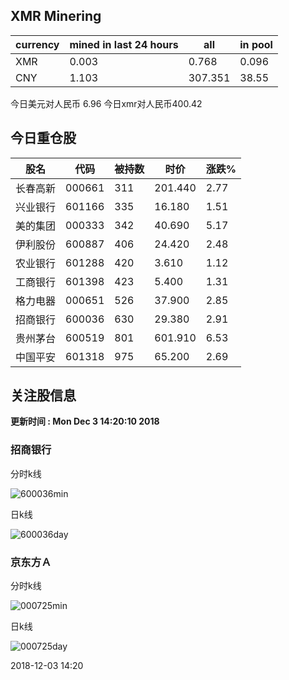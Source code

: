 ## XMR Minering

|currency|mined in last 24 hours|all|in pool|
|---|---|---|---|
|XMR|0.003|0.768|0.096|
|CNY|1.103|307.351|38.55|

今日美元对人民币 6.96	今日xmr对人民币400.42


## 今日重仓股 

|股名|代码|被持数|时价|涨跌%|
|---|---|---|---|---|
|长春高新|000661|311|201.440|2.77|
|兴业银行|601166|335|16.180|1.51|
|美的集团|000333|342|40.690|5.17|
|伊利股份|600887|406|24.420|2.48|
|农业银行|601288|420|3.610|1.12|
|工商银行|601398|423|5.400|1.31|
|格力电器|000651|526|37.900|2.85|
|招商银行|600036|630|29.380|2.91|
|贵州茅台|600519|801|601.910|6.53|
|中国平安|601318|975|65.200|2.69|

## 关注股信息
**更新时间 : Mon Dec  3 14:20:10 2018**
### 招商银行 
分时k线

![600036min](http://image.sinajs.cn/newchart/min/n/sh600036.gif)

日k线

![600036day](http://image.sinajs.cn/newchart/daily/n/sh600036.gif)

### 京东方Ａ 
分时k线

![000725min](http://image.sinajs.cn/newchart/min/n/sz000725.gif)

日k线

![000725day](http://image.sinajs.cn/newchart/daily/n/sz000725.gif)

2018-12-03 14:20